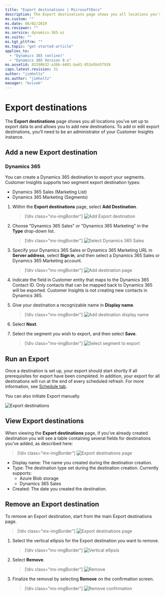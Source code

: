```yaml
---
title: "Export destinations | MicrosoftDocs"
description: The Export destinations page shows you all locations you’ve set up to export data to and allows you to add new destinations.
ms.custom: ""
ms.date: 08/02/2019
ms.reviewer: ""
ms.service: dynamics-365-ai
ms.suite: ""
ms.tgt_pltfrm: ""
ms.topic: "get-started-article"
applies_to: 
  - "Dynamics 365 (online)"
  - "Dynamics 365 Version 9.x"
ms.assetid: 83200632-a36b-4401-ba41-952e5b43f939
caps.latest.revision: 31
author: "jimholtz"
ms.author: "jimholtz"
manager: "kvivek"
---
```

# Export destinations

The **Export destinations** page shows you all locations you’ve set up to export data to and allows you to add new destinations. To add or edit export destinations, you’ll need to be an administrator of your Customer Insights instance.

## Add a new Export destination
<!--
### Azure Blob storage

1. On the **Export destinations** page, select **Add destination**.

   > [!div class="mx-imgBorder"] 
   > ![Add Export destination](media/add-export-destination.png "Add Export destination")

2. Select **Azure Blob storage** in the **Type** drop-down list.

3. Enter the **Account name**, **Account key**, and **Container** for your Blob storage account.
    - To learn more about how to find the Azure Blob storage account name and account key, see [Manage storage account settings in the Azure portal](https://docs.microsoft.com/azure/storage/common/storage-account-manage).
    - To learn how to create a container, see [Create a container](https://docs.microsoft.com/azure/storage/blobs/storage-quickstart-blobs-portal#create-a-container).

    > [!div class="mx-imgBorder"] 
    > ![Add destination](media/export-destinations-azure-blob.png "Add destination")

4. Give your destination a recognizable name in the **Display name** field.

5. Select **Next**.

6. Select the box next to each of the entities you want to export to this destination.

   > [!div class="mx-imgBorder"] 
   > ![Select entities to export](media/export-destinations-azure-blob-entities.png "Select entities to export")

7. Select **Save**.

Your export should start shortly if all prerequisites for export have been completed.  In addition, your export will run at the end of every scheduled refresh.  To learn more about scheduling, see [Schedule tab](https://docs.microsoft.com/dynamics365/ai/customer-insights/pm-settings#schedule-tab).

#### Azure Blob storage locations

Data exported from the Export process will be stored in the Azure Blob storage container you set in your export destination.  The following folder paths are automatically created in your container:

  - Customer Insights generated entities: Dynamics365CustomerInsights/Export/%EntityName%/%EntityName%_%PartitionId%.csv
    - Example: Dynamics365CustomerInsights/Export/Customer/Customer_1.csv
  - Data Source entities: Dynamics365CustomerInsights/Export/%DataSourceName%_%EntityName%/%DataSourceName%_%EntityName%_%PartitionId%.csv
    - Example: Dynamics365CustomerInsights/Export/Retail_Contacts/Retail_Contacts_1.csv
-->
	

### Dynamics 365

You can create a Dynamics 365 destination to export your segments. Customer Insights supports two segment export destination types:

- Dynamics 365 Sales (Marketing List)
- Dynamics 365 Marketing (Segments)


1. Within the **Export destinations** page, select **Add Destination**.


   > [!div class="mx-imgBorder"] 
   > ![Add Export destination](media/add-export-destination.png "Add Export destination")


2. Choose "Dynamics 365 Sales" or "Dynamics 365 Marketing" in the **Type** drop-down list.


   > [!div class="mx-imgBorder"] 
   > ![Select Dynamics 365 Sales](media/export-destinations-dynamics365-for-sales.png "Select Dynamics 365 Sales")

3. Specify your Dynamics 365 Sales or Dynamics 365 Marketing URL in **Server address**, select **Sign in**, and then select a Dynamics 365 Sales or Dynamics 365 Marketing account.

   > [!div class="mx-imgBorder"] 
   > ![](media/add-destination.png "Add destination page")

4. Indicate the field in Customer entity that maps to the Dynamics 365 Contact ID. Only contacts that can be mapped back to Dynamics 365 will be exported. Customer Insights is not creating new contacts in Dynamics 365.

5. Give your destination a recognizable name in **Display name**.

   > [!div class="mx-imgBorder"] 
   > ![](media/add-destination-display-name.png "Add destination display name")

6. Select **Next**.

7. Select the segment you wish to export, and then select **Save**.

   > [!div class="mx-imgBorder"] 
   > ![](media/select-segments-to-export.png "Select segment to export")

## Run an Export

Once a destination is set up, your export should start shortly if all prerequisites for export have been completed. In addition, your export for all destinations will run at the end of every scheduled refresh. For more information, see [Schedule tab](pm-settings.md#schedule-tab).

You can also initiate Export manually.


![Export destinations](media/export-destinations-preview.png)

## View Export destinations

When viewing the **Export destinations** page, if you’ve already created destination you will see a table containing several fields for destinations you’ve added, as described here:

   > [!div class="mx-imgBorder"] 
   > ![Export destinations page](media/export-destinations-page.png "Export destinations page")
	
  - Display name: The name you created during the destination creation.
  - Type: The destination type set during the destination creation.  Currently supports:
    - Azure Blob storage
    - Dynamics 365 Sales
  - Created: The date you created the destination.

## Remove an Export destination

To remove an Export destination, start from the main Export destinations page.

> [!div class="mx-imgBorder"] 
> ![Export destinations page](media/export-destinations-page.png "Export destinations page")

1. Select the vertical ellipsis for the Export destination you want to remove.

   > [!div class="mx-imgBorder"] 
   > ![Vertical ellipsis](media/export-destinations-page-ellipsis.png "Vertical ellipsis")

2. Select **Remove**.

   > [!div class="mx-imgBorder"] 
   > ![Remove](media/export-destinations-page-vertical-ellipsis-remove.png "Remove")

3. Finalize the removal by selecting **Remove** on the confirmation screen.

   > [!div class="mx-imgBorder"] 
   > ![Remove confirmation](media/export-destinations-page-vertical-ellipsis-remove-confirmation.png "Remove confirmation")
